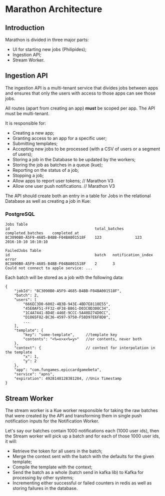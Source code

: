 Marathon Architecture
=====================

## Introduction

Marathon is divided in three major parts:

* UI for starting new jobs (Philipides);
* Ingestion API;
* Stream Worker.

## Ingestion API

The ingestion API is a multi-tenant service that divides jobs between apps and ensures that only the users with access to those apps can see those jobs.

All routes (apart from creating an app) **must** be scoped per app. The API must be multi-tenant.

It is responsible for:

* Creating a new app;
* Granting access to an app for a specific user;
* Submitting templates;
* Accepting new jobs to be processed (with a CSV of users or a segment of users);
* Storing a job in the Database to be updated by the workers;
* Storing the job as batches in a queue (kue);
* Reporting on the status of a job;
* Stopping a job;
* Allow apps to report user tokens;   // Marathon V3
* Allow one user push notifications.  // Marathon V3

The API should create both an entry in a table for Jobs in the relational Database as well as creating a job in Kue:

### PostgreSQL

```
Jobs Table
id                                      total_batches     completed_batches    completed_at
8C3090B0-A5F9-4685-B4BB-F04BA001518F    123               123                  2016-10-10 10:10:10

FailedJobs Table
id                                      batch   notification_index      error
8C3090B0-A5F9-4685-B4BB-F04BA001518F    2       3                       Could not connect to apple service: ...
```

Each batch will be stored as a job with the following data:

```
{
    "jobId": "8C3090B0-A5F9-4685-B4BB-F04BA001518F",
    "batch": 2,
    "users": [
        "666EC3D0-6002-4B3B-943E-4BD7E8118E55",
        "45E0AF51-FF32-4F38-B861-D03C0D300C34",
        "1C4A7441-8D4E-446E-9CCC-5A40D274D0CC",
        "D1865F82-BC36-4597-9750-F58D97E6F8D0",
        ...
    ],
    "template": {
        "key": "some-template",     //template key
        "contents": "<%=x>x<%=y>"   //or contents, never both
    },
    "context": {                    // context for interpolation in the template
        "x": 1,
        "y": 2
    },
    "app": "com.fungames.epiccardgamebeta",
    "service": "apns",
    "expiration": 4928148128381284, //Unix Timestamp
}
```

## Stream Worker

The stream worker is a Kue worker responsible for taking the raw batches that were created by the API and transforming them in single push notification inputs for the Notification Worker.

Let's say our batches contain 1000 notifications each (1000 user ids), then the Stream worker will pick up a batch and for each of those 1000 user ids, it will:

* Retrieve the token for all users in the batch;
* Merge the context sent with the batch with the defaults for the given template;
* Compile the template with the context;
* Send the batch as a whole (batch send in kafka lib) to Kafka for processing by other systems;
* Incrementing either successful or failed counters in redis as well as storing failures in the database.

